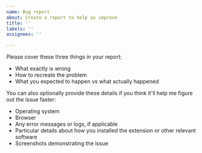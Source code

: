 ```yaml
---
name: Bug report
about: Create a report to help us improve
title: ''
labels: ''
assignees: ''

---
```


Please cover these three things in your report:
* What exactly is wrong
* How to recreate the problem
* What you expected to happen vs what actually happened

You can also optionally provide these details if you think it'll help me figure out the issue faster:
* Operating system
* Browser
* Any error messages or logs, if applicable
* Particular details about how you installed the extension or other relevant software
* Screenshots demonstrating the issue
